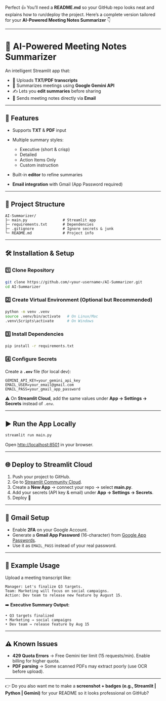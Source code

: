 Perfect 👍 You’ll need a **README.md** so your GitHub repo looks neat and explains how to run/deploy the project. Here’s a complete version tailored for your **AI-Powered Meeting Notes Summarizer** 👇

---

# 🤖 AI-Powered Meeting Notes Summarizer

An intelligent Streamlit app that:

* 📂 Uploads **TXT/PDF transcripts**
* 🧠 Summarizes meetings using **Google Gemini API**
* ✍️ Lets you **edit summaries** before sharing
* 📧 Sends meeting notes directly via **Email**

---

## 🚀 Features

* Supports **TXT** & **PDF** input
* Multiple summary styles:

  * Executive (short & crisp)
  * Detailed
  * Action Items Only
  * Custom instruction
* Built-in **editor** to refine summaries
* **Email integration** with Gmail (App Password required)

---

## 📂 Project Structure

```
AI-Summarizer/
├─ main.py                # Streamlit app
├─ requirements.txt       # Dependencies
├─ .gitignore             # Ignore secrets & junk
└─ README.md              # Project info
```

---

## 🛠️ Installation & Setup

### 1️⃣ Clone Repository

```bash
git clone https://github.com/<your-username>/AI-Summarizer.git
cd AI-Summarizer
```

### 2️⃣ Create Virtual Environment (Optional but Recommended)

```bash
python -m venv .venv
source .venv/bin/activate   # On Linux/Mac
.venv\Scripts\activate      # On Windows
```

### 3️⃣ Install Dependencies

```bash
pip install -r requirements.txt
```

### 4️⃣ Configure Secrets

Create a **`.env`** file (for local dev):

```
GEMINI_API_KEY=your_gemini_api_key
EMAIL_USER=your_email@gmail.com
EMAIL_PASS=your_gmail_app_password
```

⚠️ On **Streamlit Cloud**, add the same values under **App → Settings → Secrets** instead of `.env`.

---

## ▶️ Run the App Locally

```bash
streamlit run main.py
```

Open [http://localhost:8501](http://localhost:8501) in your browser.

---

## 🌐 Deploy to Streamlit Cloud

1. Push your project to GitHub.
2. Go to [Streamlit Community Cloud](https://share.streamlit.io/).
3. Create a **New App** → connect your repo → select **main.py**.
4. Add your secrets (API key & email) under **App → Settings → Secrets**.
5. Deploy 🚀

---

## 📧 Gmail Setup

* Enable **2FA** on your Google Account.
* Generate a **Gmail App Password** (16-character) from [Google App Passwords](https://myaccount.google.com/apppasswords).
* Use it as `EMAIL_PASS` instead of your real password.

---

## 📝 Example Usage

Upload a meeting transcript like:

```
Manager: Let's finalize Q3 targets.
Team: Marketing will focus on social campaigns.
Action: Dev team to release new feature by August 15.
```

➡️ **Executive Summary Output:**

```
• Q3 targets finalized
• Marketing → social campaigns
• Dev team → release feature by Aug 15
```

---

## ⚠️ Known Issues

* **429 Quota Errors** → Free Gemini tier limit (15 requests/min). Enable billing for higher quota.
* **PDF parsing** → Some scanned PDFs may extract poorly (use OCR before upload).

---

👉 Do you also want me to make a **screenshot + badges (e.g., Streamlit | Python | Gemini)** for your README so it looks professional on GitHub?

